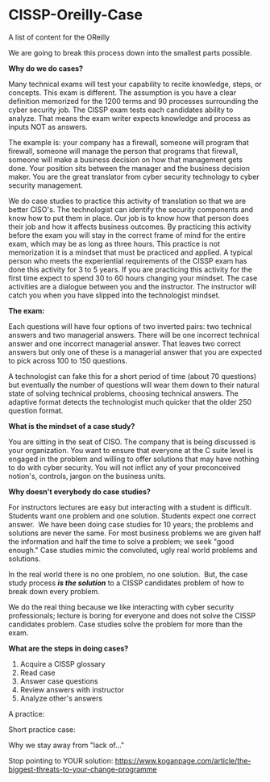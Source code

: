 # CISSP-Oreilly-Case
A list of content for the OReilly
<p>We are going to break this process down into the smallest parts possible.<br></p>
<p><b>Why do we do cases?</b></p>
<p>Many technical exams will test your capability to recite knowledge, steps, or concepts. This exam is different. The assumption is you have a clear definition memorized for the 1200 terms and 90 processes surrounding the cyber security job. The CISSP exam
    tests each candidates ability to analyze. That means the exam writer expects knowledge and process as inputs NOT as answers.</p>
<p>The example is: your company has a firewall, someone will program that firewall, someone will manage the person that programs that firewall, someone will make a business decision on how that management gets done. Your position sits between the manager
    and the business decision maker. You are the great translator from cyber security technology to cyber security management.</p>
<p>We do case studies to practice this activity of translation so that we are better CISO's. The technologist can identify the security components and know how to put them in place. Our job is to know how that person does their job and how it affects business
    outcomes. By practicing this activity before the exam you will stay in the correct frame of mind for the entire exam, which may be as long as three hours. This practice is not memorization it is a mindset that must be practiced and applied. A typical
    person who meets the experiential requirements of the CISSP exam has done this activity for 3 to 5 years. If you are practicing this activity for the first time expect to spend 30 to 60 hours changing your mindset. The case activities are a dialogue
    between you and the instructor. The instructor will catch you when you have slipped into the technologist mindset.<br></p>
<p><b>The exam:</b><br></p>
<p>Each questions will have four options of two inverted pairs: two technical answers and two managerial answers. There will be one incorrect technical answer and one incorrect managerial answer. That leaves two correct answers but only one of these is a
    managerial answer that you are expected to pick across 100 to 150 questions.</p>
<p>A technologist can fake this for a short period of time (about 70 questions) but eventually the number of questions will wear them down to their natural state of solving technical problems, choosing technical answers. The adaptive format detects the technologist
    much quicker that the older 250 question format.<br></p>
<p><b>What is the mindset of a case study?</b></p>
<p>You are sitting in the seat of CISO. The company that is being discussed is your organization. You want to ensure that everyone at the C suite level is engaged in the problem and willing to offer solutions that may have nothing to do with cyber security.
    You will not inflict any of your preconceived notion's, controls, jargon on the business units.<br></p>
<p><b>Why doesn't everybody do case studies?</b></p>
<p>For instructors lectures are easy but interacting with a student is difficult. Students want one problem and one solution. Students expect one correct answer.&nbsp; We have been doing case studies for 10 years; the problems and solutions are never the
    same. For most business problems we are given half the information and half the time to solve a problem; we seek "good enough." Case studies mimic the convoluted, ugly real world problems and solutions.<br></p>
<p>In the real world there is no one problem, no one solution.&nbsp; But, the case study process <b><i>is the solution</i></b> to a CISSP candidates problem of how to break down every problem.</p>
<p>We do the real thing because we like interacting with cyber security professionals; lecture is boring for everyone and does not solve the CISSP candidates problem. Case studies solve the problem for more than the exam.<br></p>
<p><b>What are the steps in doing cases?</b></p>
<ol>
    <li>Acquire a CISSP glossary</li>
    <li>Read case</li>
    <li>Answer case questions</li>
    <li>Review answers with instructor</li>
    <li>Analyze other's answers</li>
</ol>
<p>A practice:</p>
<p>Short practice case:</p>
<p>Why we stay away from "lack of..."</p>
<p>Stop pointing to YOUR solution:&nbsp;<a href="https://www.koganpage.com/article/the-biggest-threats-to-your-change-programme">https://www.koganpage.com/article/the-biggest-threats-to-your-change-programme</a></p>
<p><br></p>
<p><br></p>
